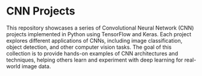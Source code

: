 # CNN Projects

This repository showcases a series of Convolutional Neural Network (CNN) projects implemented in Python using TensorFlow and Keras. Each project explores different applications of CNNs, including image classification, object detection, and other computer vision tasks. The goal of this collection is to provide hands-on examples of CNN architectures and techniques, helping others learn and experiment with deep learning for real-world image data.
